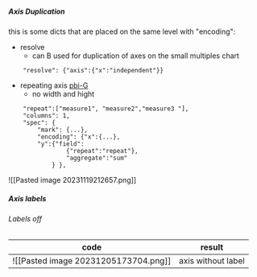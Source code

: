 ##### Axis Duplication
this is some dicts that are placed on the same level with "encoding":
- resolve
	- can B used for duplication of axes on the small multiples chart
```
	"resolve": {"axis":{"x":"independent"}}
```
- repeating axis [pbi-G](https://youtu.be/I6FZYTSKI6Y?list=PL6oIJxyQvMGTxh4tREeKflcKVlOfGdyim&t=478)
	- no width and hight
```
	"repeat":["measure1", "measure2","measure3 "],
	"columns": 1,
	"spec": {
		"mark": {...},
		"encoding": {"x":{...}, 
		"y":{"field": 
				{"repeat":"repeat"}, 
				"aggregate":"sum"
			} },
```
![[Pasted image 20231119212657.png]]

##### Axis labels
###### Labels off
| code | result |
| ---- | ------ |
| ![[Pasted image 20231205173704.png]]     |  axis without label      |
